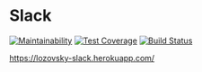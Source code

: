 # Slack

[![Maintainability](https://api.codeclimate.com/v1/badges/8030d14206f10e5bb1f1/maintainability)](https://codeclimate.com/github/Fitz354/project-lvl4-s211/maintainability)
[![Test Coverage](https://api.codeclimate.com/v1/badges/8030d14206f10e5bb1f1/test_coverage)](https://codeclimate.com/github/Fitz354/project-lvl4-s211/test_coverage)
[![Build Status](https://travis-ci.org/Fitz354/project-lvl4-s211.svg?branch=master)](https://travis-ci.org/Fitz354/project-lvl4-s211)

https://lozovsky-slack.herokuapp.com/